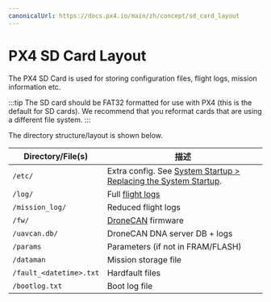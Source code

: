 ```yaml
---
canonicalUrl: https://docs.px4.io/main/zh/concept/sd_card_layout
---
```


# PX4 SD Card Layout

The PX4 SD Card is used for storing configuration files, flight logs, mission information etc.

:::tip
The SD card should be FAT32 formatted for use with PX4 (this is the default for SD cards).
We recommend that you reformat cards that are using a different file system.
:::

The directory structure/layout is shown below.

| Directory/File(s)             | 描述                                                                                                                            |
| ----------------------------- | ----------------------------------------------------------------------------------------------------------------------------- |
| `/etc/`                       | Extra config. See [System Startup > Replacing the System Startup](../concept/system_startup.md#replacing-the-system-startup). |
| `/log/`                       | Full [flight logs](../dev_log/logging.md)                                                                                     |
| `/mission_log/`               | Reduced flight logs                                                                                                           |
| `/fw/`                        | [DroneCAN](../dronecan/README.md) firmware                                                                                    |
| `/uavcan.db/`                 | DroneCAN DNA server DB + logs                                                                                                 |
| `/params`                     | Parameters (if not in FRAM/FLASH)                                                                                             |
| `/dataman`                    | Mission storage file                                                                                                          |
| `/fault_<datetime>.txt` | Hardfault files                                                                                                               |
| `/bootlog.txt`                | Boot log file                                                                                                                 |
